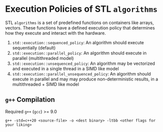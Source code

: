 # Execution Policies of STL `algorithms`

STL `algorithms` is a set of predefined functions on containers like 
arrays, vectors. These functions have a defined execution policy that 
determines how they execute and interact with the hardware.

1. `std::execution::sequenced_policy`: An algorithm should execute sequentially (default)
2. `std::execution::parallel_policy`: An algorithm should execute in parallel (multithreaded model)
3. `std::execution::unsequenced_policy`: An algorithm may be vectorized and executed in a single 
    thread in a SIMD like model
4. `std::execution::parallel_unsequenced_policy`: An algorithm should execute in parallel and may
    may produce non-deterministic results, in a multithreaded + SIMD like model

## `g++` Compilation
Required `g++` (`gcc`) >= 9.0

```
g++ -std=c++20 <source-file> -o <dest binary> -ltbb <other flags for your liking>
```
